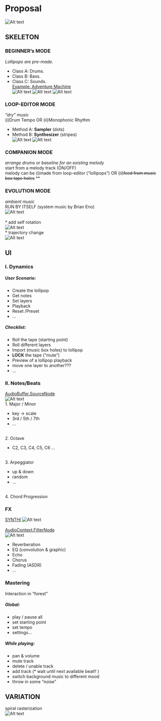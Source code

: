 # Proposal
![Alt text](https://github.com/CandylabS/Lollipop-Forest/blob/master/public/img/screenshots/demo.png?raw=true)
## SKELETON
### BEGINNER’s MODE
*Lollipops are pre-made.*
* Class A: Drums.
* Class B: Bass.
* Class C: Sounds.
</br> [Example: Adventure Machine](http://www.madeon.fr/adventuremachine/)
</br>![Alt text](https://github.com/CandylabS/Lollipop-Forest/blob/master/public/img/screenshots/Madeon1.png?raw=true)
![Alt text](https://github.com/CandylabS/Lollipop-Forest/blob/master/public/img/screenshots/Madeon2.png?raw=true)
![Alt text](https://github.com/CandylabS/Lollipop-Forest/blob/master/public/img/screenshots/Madeon3.png?raw=true)

### LOOP-EDITOR MODE
*“dry” music*
</br>(i)Drum Tempo OR (ii)Monophonic Rhythm
* Method A: **Sampler** (dots)
* Method B: **Synthesizer** (stripes)
</br>![Alt text](https://github.com/CandylabS/Lollipop-Forest/blob/master/public/img/screenshots/Sampler.png?raw=true)
![Alt text](https://github.com/CandylabS/Lollipop-Forest/blob/master/public/img/screenshots/Synthesizer.png?raw=true)

### COMPANION MODE
*arrange drums or baseline for an existing melody*
</br>start from a melody track (ON/OFF)
</br>melody can be (i)made from loop-editor (“lollipops”) OR (ii)~~feed from music box tape holes~~ **

### EVOLUTION MODE
*ambient music*
<br>RUN BY ITSELF (system music by Brian Eno)
</br>![Alt text](https://github.com/CandylabS/Lollipop-Forest/blob/master/public/img/screenshots/discreetmusic.jpg?raw=true)
</br></br>* add self rotation
</br>![Alt text](https://github.com/CandylabS/Lollipop-Forest/blob/master/public/img/screenshots/Circles.png?raw=true)
</br>* trajectory change
</br>![Alt text](https://github.com/CandylabS/Lollipop-Forest/blob/master/public/img/screenshots/MetaBalls.png?raw=true)

## UI
### I. Dynamics

##### User Scenario:
* Create the lollipop
* Get notes
* Set layers
* Playback
* Reset /Preset
* …

##### Checklist:
* Roll the tape (starting point)
* Roll different layers
* Import (music box holes) to lollipop
* **LOCK** the tape (“mute”)
* Preview of a lollipop playback
* move one layer to another???
* …

### II. Notes/Beats	
[AudioBuffer.SourceNode](http://teropa.info/blog/2016/07/28/javascript-systems-music.html)
</br>![Alt text](https://github.com/CandylabS/Lollipop-Forest/blob/master/public/img/screenshots/webaudio-graph-airports-system.png?raw=true)
</br> 1. Major / Minor
* key -> scale
* 3rd / 5th / 7th 
* …

</br> 2. Octave
* C2, C3, C4, C5, C6 …

</br> 3. Arpeggiator
* up & down
* random
* …

</br> 4. Chord Progression

### FX	
[SYNTHI](https://github.com/AlexNisnevich/synthi-js)
![Alt text](https://github.com/CandylabS/Lollipop-Forest/blob/master/public/img/screenshots/SYNTHI.jpeg?raw=true)
</br></br>[AudioContext.FilterNode](http://teropa.info/blog/2016/07/28/javascript-systems-music.html)
</br>![Alt text](https://github.com/CandylabS/Lollipop-Forest/blob/master/public/img/screenshots/webaudio-graph-discreet-full.png?raw=true)
* Reverberation
* EQ (convolution & graphic)
* Echo
* Chorus
* Fading (ASDR)
* …

### Mastering
Interaction in “forest”

##### Global:
* play / pause all
* set starting point
* set tempo
* settings…

##### While playing:
* pan & volume
* mute track
* delete / unable track
* add track (* wait until next available beat!! )
* switch background music to different mood
* throw in some “noise”

## VARIATION
spiral rasterization
</br>![Alt text](https://github.com/CandylabS/Lollipop-Forest/blob/master/public/img/screenshots/Rasterize.png?raw=true)





